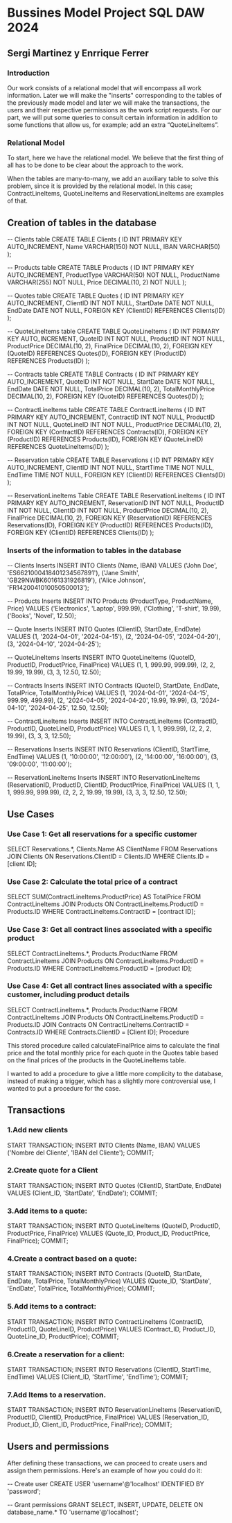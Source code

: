 # Bussines Model Project SQL DAW 2024 
## Sergi Martinez y Enrrique Ferrer
### Introduction
Our work consists of a relational model that will encompass all work information. Later we will make the "inserts" corresponding to the tables of the previously made model and later we will make the transactions, the users and their respective permissions as the work script requests. For our part, we will put some queries to consult certain information in addition to some functions that allow us, for example; add an extra “QuoteLineItems”.


### Relational Model

To start, here we have the relational model. We believe that the first thing of all has to be done to be clear about the approach to the work.

When the tables are many-to-many, we add an auxiliary table to solve this problem, since it is provided by the relational model.
In this case; ContractLineItems, QuoteLineItems and ReservationLineItems are examples of that.



## Creation of tables in the database

-- Clients table
CREATE TABLE Clients (
ID INT PRIMARY KEY AUTO_INCREMENT,
Name VARCHAR(150) NOT NULL,
IBAN VARCHAR(50)
);

-- Products table
CREATE TABLE Products (
ID INT PRIMARY KEY AUTO_INCREMENT,
ProductType VARCHAR(50) NOT NULL,
ProductName VARCHAR(255) NOT NULL,
Price DECIMAL(10, 2) NOT NULL
);


-- Quotes table
CREATE TABLE Quotes (
ID INT PRIMARY KEY AUTO_INCREMENT,
ClientID INT NOT NULL,
StartDate DATE NOT NULL,
EndDate DATE NOT NULL,
FOREIGN KEY (ClientID) REFERENCES Clients(ID)
);

-- QuoteLineItems table
CREATE TABLE QuoteLineItems (
ID INT PRIMARY KEY AUTO_INCREMENT,
QuoteID INT NOT NULL,
ProductID INT NOT NULL,
ProductPrice DECIMAL(10, 2),
FinalPrice DECIMAL(10, 2),
FOREIGN KEY (QuoteID) REFERENCES Quotes(ID),
FOREIGN KEY (ProductID) REFERENCES Products(ID)
);

-- Contracts table
CREATE TABLE Contracts (
ID INT PRIMARY KEY AUTO_INCREMENT,
QuoteID INT NOT NULL,
StartDate DATE NOT NULL,
EndDate DATE NOT NULL,
TotalPrice DECIMAL(10, 2),
TotalMonthlyPrice DECIMAL(10, 2),
FOREIGN KEY (QuoteID) REFERENCES Quotes(ID)
);

-- ContractLineItems table
CREATE TABLE ContractLineItems (
ID INT PRIMARY KEY AUTO_INCREMENT,
ContractID INT NOT NULL,
ProductID INT NOT NULL,
QuoteLineID INT NOT NULL,
ProductPrice DECIMAL(10, 2),
FOREIGN KEY (ContractID) REFERENCES Contracts(ID),
FOREIGN KEY (ProductID) REFERENCES Products(ID),
FOREIGN KEY (QuoteLineID) REFERENCES QuoteLineItems(ID)
);


-- Reservation table
CREATE TABLE Reservations (
ID INT PRIMARY KEY AUTO_INCREMENT,
ClientID INT NOT NULL,
StartTime TIME NOT NULL,
EndTime TIME NOT NULL,
FOREIGN KEY (ClientID) REFERENCES Clients(ID)
);


-- ReservationLineItems Table
CREATE TABLE ReservationLineItems (
ID INT PRIMARY KEY AUTO_INCREMENT,
ReservationID INT NOT NULL,
ProductID INT NOT NULL,
ClientID INT NOT NULL,
ProductPrice DECIMAL(10, 2),
FinalPrice DECIMAL(10, 2),
FOREIGN KEY (ReservationID) REFERENCES Reservations(ID),
FOREIGN KEY (ProductID) REFERENCES Products(ID),
FOREIGN KEY (ClientID) REFERENCES Clients(ID)
);



### Inserts of the information to tables in the database

-- Clients Inserts
INSERT INTO Clients (Name, IBAN) VALUES
('John Doe', 'ES6621000418401234567891'),
('Jane Smith', 'GB29NWBK60161331926819'),
('Alice Johnson', 'FR1420041010050500013');

-- Products Inserts
INSERT INTO Products (ProductType, ProductName, Price) VALUES
('Electronics', 'Laptop', 999.99),
('Clothing', 'T-shirt', 19.99),
('Books', 'Novel', 12.50);

-- Quote Inserts
INSERT INTO Quotes (ClientID, StartDate, EndDate) VALUES
(1, '2024-04-01', '2024-04-15'),
(2, '2024-04-05', '2024-04-20'),
(3, '2024-04-10', '2024-04-25');

-- QuoteLineItems Inserts
INSERT INTO QuoteLineItems (QuoteID, ProductID, ProductPrice, FinalPrice) VALUES
(1, 1, 999.99, 999.99),
(2, 2, 19.99, 19.99),
(3, 3, 12.50, 12.50);

-- Contracts Inserts
INSERT INTO Contracts (QuoteID, StartDate, EndDate, TotalPrice, TotalMonthlyPrice) VALUES
(1, '2024-04-01', '2024-04-15', 999.99, 499.99),
(2, '2024-04-05', '2024-04-20', 19.99, 19.99),
(3, '2024-04-10', '2024-04-25', 12.50, 12.50);

-- ContractLineItems Inserts
INSERT INTO ContractLineItems (ContractID, ProductID, QuoteLineID, ProductPrice) VALUES
(1, 1, 1, 999.99),
(2, 2, 2, 19.99),
(3, 3, 3, 12.50);

-- Reservations Inserts
INSERT INTO Reservations (ClientID, StartTime, EndTime) VALUES
(1, '10:00:00', '12:00:00'),
(2, '14:00:00', '16:00:00'),
(3, '09:00:00', '11:00:00');

-- ReservationLineItems Inserts
INSERT INTO ReservationLineItems (ReservationID, ProductID, ClientID, ProductPrice, FinalPrice) VALUES
(1, 1, 1, 999.99, 999.99),
(2, 2, 2, 19.99, 19.99),
(3, 3, 3, 12.50, 12.50);


## Use Cases

### Use Case 1: Get all reservations for a specific customer

SELECT Reservations.*, Clients.Name AS ClientName
FROM Reservations
JOIN Clients ON Reservations.ClientID = Clients.ID
WHERE Clients.ID = [client ID];

### Use Case 2: Calculate the total price of a contract
SELECT SUM(ContractLineItems.ProductPrice) AS TotalPrice
FROM ContractLineItems
JOIN Products ON ContractLineItems.ProductID = Products.ID
WHERE ContractLineItems.ContractID = [contract ID];

### Use Case 3: Get all contract lines associated with a specific product
SELECT ContractLineItems.*, Products.ProductName
FROM ContractLineItems
JOIN Products ON ContractLineItems.ProductID = Products.ID
WHERE ContractLineItems.ProductID = [product ID];

### Use Case 4: Get all contract lines associated with a specific customer, including product details

SELECT ContractLineItems.*, Products.ProductName
FROM ContractLineItems
JOIN Products ON ContractLineItems.ProductID = Products.ID
JOIN Contracts ON ContractLineItems.ContractID = Contracts.ID
WHERE Contracts.ClientID = [Client ID];
Procedure

This stored procedure called calculateFinalPrice aims to calculate the final price and the total monthly price for each quote in the Quotes table based on the final prices of the products in the QuoteLineItems table.

I wanted to add a procedure to give a little more complicity to the database, instead of making a trigger, which has a slightly more controversial use, I wanted to put a procedure for the case.

## Transactions

### 1.Add new clients

START TRANSACTION;
INSERT INTO Clients (Name, IBAN) VALUES ('Nombre del Cliente', 'IBAN del Cliente');
COMMIT;

### 2.Create quote for a Client

START TRANSACTION;
INSERT INTO Quotes (ClientID, StartDate, EndDate) VALUES (Client_ID, 'StartDate', 'EndDate');
COMMIT;

### 3.Add items to a quote:

START TRANSACTION;
INSERT INTO QuoteLineItems (QuoteID, ProductID, ProductPrice, FinalPrice) VALUES (Quote_ID, Product_ID, ProductPrice, FinalPrice);
COMMIT;

### 4.Create a contract based on a quote:

START TRANSACTION;
INSERT INTO Contracts (QuoteID, StartDate, EndDate, TotalPrice, TotalMonthlyPrice) VALUES (Quote_ID, 'StartDate', 'EndDate', TotalPrice, TotalMonthlyPrice);
COMMIT;

### 5.Add items to a contract:

START TRANSACTION;
INSERT INTO ContractLineItems (ContractID, ProductID, QuoteLineID, ProductPrice) VALUES (Contract_ID, Product_ID, QuoteLine_ID, ProductPrice);
COMMIT;

### 6.Create a reservation for a client:

START TRANSACTION;
INSERT INTO Reservations (ClientID, StartTime, EndTime) VALUES (Client_ID, 'StartTime', 'EndTime');
COMMIT;

### 7.Add Items to a reservation.

START TRANSACTION;
INSERT INTO ReservationLineItems (ReservationID, ProductID, ClientID, ProductPrice, FinalPrice) VALUES (Reservation_ID, Product_ID, Client_ID, ProductPrice, FinalPrice);
COMMIT;

## Users and permissions

After defining these transactions, we can proceed to create users and assign them permissions. Here's an example of how you could do it:

-- Create user
CREATE USER 'username'@'localhost' IDENTIFIED BY 'password';

-- Grant permissions
GRANT SELECT, INSERT, UPDATE, DELETE ON database_name.* TO 'username'@'localhost';


















